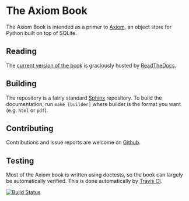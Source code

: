 # The Axiom Book

The Axiom Book is intended as a primer to [Axiom][axiom], an object
store for Python built on top of SQLite.

[axiom]: http://pypi.python.org/pypi/Axiom

## Reading

The [current version of the book][current] is graciously hosted by
[ReadTheDocs](rtd).

[current]: https://the-axiom-book.readthedocs.org/en/latest/
[rtd]: https://readthedocs.org

## Building

The repository is a fairly standard [Sphinx][sphinx] repository. To
build the documentation, run `make [builder]` where builder is the
format you want (e.g. `html` or `pdf`).

[sphinx]: http://sphinx-doc.org/

## Contributing

Contributions and issue reports are welcome on [Github][github].

[github]: https://github.com/lvh/axiombook

## Testing

Most of the Axiom book is written using doctests, so the book can
largely be automatically verified. This is done automatically by
[Travis CI][travis].

[![Build Status](https://travis-ci.org/lvh/axiombook.png?branch=master)](https://travis-ci.org/lvh/axiombook)

[travis]: https://travis-ci.org/lvh/axiombook
